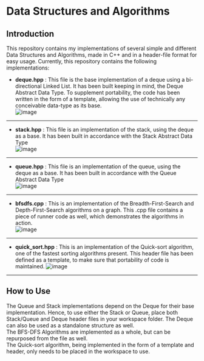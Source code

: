 # Data Structures and Algorithms  
## Introduction
This repository contains my implementations of several simple and different Data Structures and Algorithms, made in C++ and in a header-file format for easy usage. 
Currently, this repository contains the following implementations:
- **deque.hpp** : This file is the base implementation of a deque using a bi-directional Linked List. It has been built keeping in mind, the Deque Abstract Data Type. To supplement portability, the code has been written in the form of a template, allowing the use of technically any conceivable data-type as its base.  
![image](https://user-images.githubusercontent.com/70141886/124502775-b80a6080-dde1-11eb-9d30-2b54a3200196.png)
____
- **stack.hpp** : This file is an implementation of the stack, using the deque as a base. It has been built in accordance with the Stack Abstract Data Type  
![image](https://user-images.githubusercontent.com/70141886/124502792-c35d8c00-dde1-11eb-81d8-a71a54fd228d.png)
____
- **queue.hpp** : This file is an implementation of the queue, using the deque as a base. It has been built in accordance with the Queue Abstract Data Type  
![image](https://user-images.githubusercontent.com/70141886/124502979-2bac6d80-dde2-11eb-8b1a-b2e3211b6e4d.png)
____
- **bfsdfs.cpp** : This is an implementation of the Breadth-First-Search and Depth-First-Search algorithms on a graph. This .cpp file contains a piece of runner code as well, which demonstrates the algorithms in action.  
![image](https://user-images.githubusercontent.com/70141886/124503261-cefd8280-dde2-11eb-8adb-fe9c844a1929.png)
____
- **quick_sort.hpp** : This is an implementation of the Quick-sort algorithm, one of the fastest sorting algorithms present. This header file has been defined as a template, to make sure that portability of code is maintained.
![image](https://user-images.githubusercontent.com/70141886/124503452-34ea0a00-dde3-11eb-8313-c3be6aaa3dae.png)
____

## How to Use
The Queue and Stack implementations depend on the Deque for their base implementation. Hence, to use either the Stack or Queue, place both Stack/Queue and Deque header files in your workspace folder. The Deque can also be used as a standalone structure as well.  
The BFS-DFS Algorithms are implemented as a whole, but can be repurposed from the file as well.  
The Quick-sort algorithm, being implemented in the form of a template and header, only needs to be placed in the workspace to use.  
